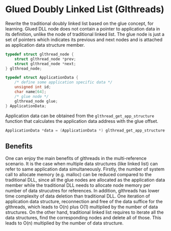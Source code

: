 # Glued Doubly Linked List (Glthreads)

Rewrite the traditional doubly linked list based on the glue concept, for learning. Glued DLL node does not contain a pointer to application data in its definition, unlike the node of traditional linked list. The glue node is just a set of pointers which indicates its previous and next nodes and is attached as application data structure member.

```c:glthreads.h
typedef struct glthread_node {
    struct glthread_node *prev;
    struct glthread_node *next;
} glthread_node;
```

```c:application.c
typedef struct ApplicationData {
    /* define some application specific data */
    unsigned int id;
    char name[64];
    /* glue node */
    glthread_node glue;
} ApplicationData;
```

Application data can be obtained from the `glthread_get_app_structure` function that calculates the application data address with the glue offset.

```c:application.c
ApplicationData *data = (ApplicationData *) glthread_get_app_structure(glued_list, node);
```

## Benefits

One can enjoy the main benefits of glthreads in the multi-reference scenario. It is the case when multiple data structures (like linked list) can refer to same application data simultaneously. Firstly, the number of system call to allocate memory (e.g. malloc) can be reduced compared to the traditional DLL, since all the glue nodes are allocated as the application data member while the traditional DLL needs to allocate node memory per number of data strucutres for references. In addition, glthreads has lower time complexity of data deletion than traditional DLL. One iteration of application data structure, reconnection and free of the data suffice for the glthreads, which leads to O(n) plus O(1) multiplied by the number of data structures. On the other hand, traditional linked list requires to iterate all the data structures, find the corresponding nodes and delete all of those. This leads to O(n) multiplied by the number of data structure.
